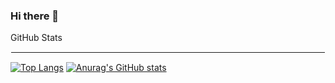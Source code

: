 ### Hi there 👋

<!--
**rdviana/rdviana** is a ✨ _special_ ✨ repository because its `README.md` (this file) appears on your GitHub profile.

Here are some ideas to get you started:

- 🔭 I’m currently working on ...
- 🌱 I’m currently learning ...
- 👯 I’m looking to collaborate on ...
- 🤔 I’m looking for help with ...
- 💬 Ask me about ...
- 📫 How to reach me: ...
- 😄 Pronouns: ...
- ⚡ Fun fact: ...
-->

GitHub Stats
<hr style="border:1px solid white"> </hr>

[![Top Langs](https://github-readme-stats.vercel.app/api/top-langs/?username=anuraghazra&langs_count=3&theme=react)](https://github.com/anuraghazra/github-readme-stats) [![Anurag's GitHub stats](https://github-readme-stats.vercel.app/api?username=rdviana&show_icons=true&theme=react)](https://github.com/anuraghazra/github-readme-stats)
